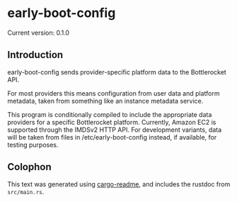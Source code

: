 # early-boot-config

Current version: 0.1.0

## Introduction

early-boot-config sends provider-specific platform data to the Bottlerocket API.

For most providers this means configuration from user data and platform metadata, taken from
something like an instance metadata service.

This program is conditionally compiled to include the appropriate data providers for a specific
Bottlerocket platform.  Currently, Amazon EC2 is supported through the IMDSv2 HTTP API.  For
development variants, data will be taken from files in /etc/early-boot-config instead, if
available, for testing purposes.

## Colophon

This text was generated using [cargo-readme](https://crates.io/crates/cargo-readme), and includes the rustdoc from `src/main.rs`.